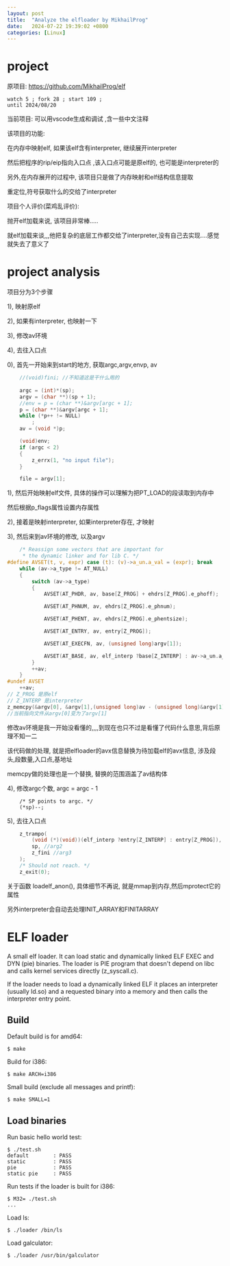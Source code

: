 ```yaml
---
layout: post
title:  "Analyze the elfloader by MikhailProg"
date:   2024-07-22 19:39:02 +0800
categories: [Linux] 
---
```




# project

原项目:  https://github.com/MikhailProg/elf

```
watch 5 ; fork 28 ; start 109 ; 
until 2024/08/20
```

当前项目:  可以用vscode生成和调试 ,含一些中文注释





该项目的功能:  

在内存中映射elf, 如果该elf含有interpreter, 继续展开interpreter

然后把程序的rip/eip指向入口点 ,该入口点可能是原elf的, 也可能是interpreter的

另外,在内存展开的过程中, 该项目只是做了内存映射和elf结构信息提取

重定位,符号获取什么的交给了interpreter



项目个人评价(菜鸡乱评价):

抛开elf加载来说, 该项目非常棒.....

就elf加载来谈,,,他把复杂的底层工作都交给了interpreter,没有自己去实现....感觉就失去了意义了



# project analysis



项目分为3个步骤

1), 映射原elf

2), 如果有interpreter, 也映射一下

3), 修改av环境

4), 去往入口点





0), 首先一开始来到start的地方, 获取argc,argv,envp, av

```c
	//(void)fini; //不知道这是干什么用的
 
	argc = (int)*(sp);
	argv = (char **)(sp + 1);
	//env = p = (char **)&argv[argc + 1];
	p = (char **)&argv[argc + 1];
	while (*p++ != NULL)
		;
	av = (void *)p;

	(void)env;
	if (argc < 2)
	{
		z_errx(1, "no input file");
	}

	file = argv[1];
```



1), 然后开始映射elf文件, 具体的操作可以理解为把PT_LOAD的段读取到内存中

然后根据p_flags属性设置内存属性

2), 接着是映射interpreter, 如果interpreter存在, 才映射

3), 然后来到av环境的修改, 以及argv

```c
	/* Reassign some vectors that are important for
	 * the dynamic linker and for lib C. */
#define AVSET(t, v, expr) case (t): (v)->a_un.a_val = (expr); break
	while (av->a_type != AT_NULL) 
	{
		switch (av->a_type) 
		{
			AVSET(AT_PHDR, av, base[Z_PROG] + ehdrs[Z_PROG].e_phoff);

			AVSET(AT_PHNUM, av, ehdrs[Z_PROG].e_phnum);

			AVSET(AT_PHENT, av, ehdrs[Z_PROG].e_phentsize);

			AVSET(AT_ENTRY, av, entry[Z_PROG]);

			AVSET(AT_EXECFN, av, (unsigned long)argv[1]);

			AVSET(AT_BASE, av, elf_interp ?base[Z_INTERP] : av->a_un.a_val);
		}
		++av;
	}
#undef AVSET
	++av;
// Z_PROG 是原elf
// Z_INTERP 是interpreter
z_memcpy(&argv[0], &argv[1],(unsigned long)av - (unsigned long)&argv[1]);
//当前指向文件从argv[0]变为了argv[1]
```

修改av环境是我一开始没看懂的,,,,到现在也只不过是看懂了代码什么意思,背后原理不知一二

该代码做的处理, 就是把elfloader的avx信息替换为待加载elf的avx信息, 涉及段头,段数量,入口点,基地址

memcpy做的处理也是一个替换, 替换的范围涵盖了av结构体

4), 修改argc个数, argc = argc - 1

```
	/* SP points to argc. */
	(*sp)--;
```

5), 去往入口点

```c
	z_trampo(
		(void (*)(void))(elf_interp ?entry[Z_INTERP] : entry[Z_PROG]), //arg1 入口点,会直接去往
		sp, //arg2
		z_fini //arg3
	);
	/* Should not reach. */
	z_exit(0);
```



关于函数 loadelf_anon(), 具体细节不再说, 就是mmap到内存,然后mprotect它的属性

另外interpreter会自动去处理INIT_ARRAY和FINITARRAY





# ELF loader



A small elf loader. It can load static and dynamically linked ELF EXEC and DYN (pie) binaries. The loader is PIE program that doesn't depend on libc and calls kernel services directly (z_syscall.c).

If the loader needs to load a dynamically linked ELF it places an interpreter (usually ld.so) and a requested binary into a memory and then calls the interpreter entry point.

## Build

Default build is for amd64:

```
$ make
```

Build for i386:

```
$ make ARCH=i386
```

Small build (exclude all messages and printf):

```
$ make SMALL=1
```

## Load binaries

Run basic hello world test:

```
$ ./test.sh 
default        : PASS
static         : PASS
pie            : PASS
static pie     : PASS
```

Run tests if the loader is built for i386:

```
$ M32= ./test.sh
...
```

Load ls:

```
$ ./loader /bin/ls
```

Load galculator:

```
$ ./loader /usr/bin/galculator
```





